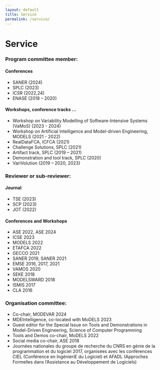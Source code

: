```yaml
---
layout: default
title: Service
permalink: /service/
---
```

# Service

### Program committee member:

#### Conferences

- SANER (2024)
- SPLC (2023)
- ICSR (2022,24)
- ENASE (2018 – 2020)

#### Workshops, conference tracks ...

- Workshop on Variability Modelling of Software-Intensive Systems (VaMoS) (2023 - 2024)
- Workshop on Artificial Intelligence and Model-driven Engineering, MODELS (2021 - 2022)
- RealDataFCA, ICFCA (2021)
- Challenge Solutions, SPLC (2021)
- Artifact track, SPLC (2019 – 2021)
- Demonstration and tool track, SPLC (2020)
- VariVolution (2019 – 2020, 2023)

### Reviewer or sub-reviewer:

#### Journal
- TSE (2023)
- SCP (2023)
- JOT (2022)

#### Conferences and Workshops
- ASE 2022, ASE 2024
- ICSE 2023
- MODELS 2022
- ETAFCA 2022
- GECCO 2021
- SANER 2019, SANER 2021
- EMSE 2016, 2017, 2021
- VAMOS 2020
- SEKE 2018
- MODELSWARD 2018
- ISMIS 2017
- CLA 2016

### Organisation committee:

- Co-chair, MODEVAR 2024
- MDEIntelligence, co-located with MoDELS 2023
- Guest editor for the Special Issue on Tools and Demonstrations in Model-Driven Engineering, Science of Computer Programming
- Tools and Demos co-chair, MoDELS 2022
- Social media co-chair, ASE 2018
- Journées nationales du groupe de recherche du CNRS en génie de la programmation et du logiciel 2017, organisées
avec les conférences CIEL (Conférence en IngénieriE du Logiciel) et AFADL (Approches Formelles dans l’Assistance au
Développement de Logiciels)
